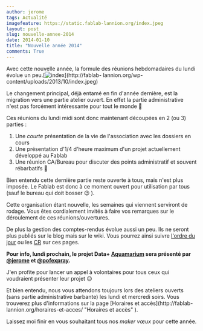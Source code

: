 ```yaml
---
author: jerome
tags: Actualité
imagefeature: https://static.fablab-lannion.org/index.jpeg
layout: post
slug: nouvelle-annee-2014
date: 2014-01-10
title: "Nouvelle année 2014"
comments: True
---
```

Avec cette nouvelle année, la formule des réunions hebdomadaires du lundi
évolue un
peu.[![index](https://static.fablab-lannion.org/index-150x150.jpeg)](http://fablab-
lannion.org/wp-content/uploads/2013/10/index.jpeg)

Le changement principal, déjà entamé en fin d'année dernière, est la migration
vers une partie atelier ouvert. En effet la partie administrative n'est pas
forcément intéressante pour tout le monde 🙂

Ces réunions du lundi midi sont donc maintenant découpées en 2 (ou 3) parties
:

  1. Une _courte_ présentation de la vie de l'association avec les dossiers en cours
  2. Une présentation d'1/4 d'heure maximum d'un projet actuellement développé au Fablab
  3. Une réunion CA/Bureau pour discuter des points administratif et souvent rébarbatifs 🙂

Bien entendu cette dernière partie reste ouverte à tous, mais n'est plus
imposée. Le Fablab est donc à ce moment ouvert pour utilisation par tous (sauf
le bureau qui doit bosser 😉 ).

Cette organisation étant nouvelle, les semaines qui viennent serviront de
rodage. Vous êtes cordialement invités à faire vos remarques sur le
déroulement de ces réunions/ouvertures.

De plus la gestion des comptes-rendus évolue aussi un peu. Ils ne seront plus
publiés sur le blog mais sur le wiki. Vous pourrez ainsi suivre [l'ordre du
jour](/wiki/index.php?title=Ordre_du_jour) ou les [CR](Compte_Rendu_Hebdo) sur
ces pages.

**Pour info, lundi prochain, le projet Data+ [Aquamarium](http://fablab-lannion.org/wiki/index.php?title=AquaMarium) sera présenté par [@jerome](http://fablab-lannion.org/membres/jerome/) et [@pofexpray](http://fablab-lannion.org/membres/pofexpray/).**

J'en profite pour lancer un appel à volontaires pour tous ceux qui voudraient
présenter leur projet 😉

Et bien entendu, nous vous attendons toujours lors des ateliers ouverts (sans
partie administrative barbante) les lundi et mercredi soirs. Vous trouverez
plus d'informations sur la page [Horaires et accès](http://fablab-
lannion.org/horaires-et-acces/ "Horaires et accès" ).

Laissez moi finir en vous souhaitant tous nos _maker vœux_ pour cette année.
